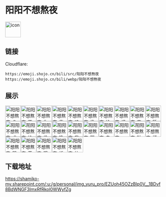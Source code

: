 # 阳阳不想熬夜
<img src="https://emoji.shojo.cn/bili/src/阳阳不想熬夜/icon.png" width="50" height="50" alt="icon">

## 链接
Cloudflare:
```
https://emoji.shojo.cn/bili/src/阳阳不想熬夜
https://emoji.shojo.cn/bili/webp/阳阳不想熬夜
```
## 展示
<img src="https://emoji.shojo.cn/bili/src/阳阳不想熬夜/阳阳不想熬夜-？？？.png" width="50" height="50" alt="阳阳不想熬夜-？？？"><img src="https://emoji.shojo.cn/bili/src/阳阳不想熬夜/阳阳不想熬夜-不可以瑟瑟.png" width="50" height="50" alt="阳阳不想熬夜-不可以瑟瑟"><img src="https://emoji.shojo.cn/bili/src/阳阳不想熬夜/阳阳不想熬夜-生气.png" width="50" height="50" alt="阳阳不想熬夜-生气"><img src="https://emoji.shojo.cn/bili/src/阳阳不想熬夜/阳阳不想熬夜-喜欢.png" width="50" height="50" alt="阳阳不想熬夜-喜欢"><img src="https://emoji.shojo.cn/bili/src/阳阳不想熬夜/阳阳不想熬夜-呜呜.png" width="50" height="50" alt="阳阳不想熬夜-呜呜"><img src="https://emoji.shojo.cn/bili/src/阳阳不想熬夜/阳阳不想熬夜-偷大米.png" width="50" height="50" alt="阳阳不想熬夜-偷大米"><img src="https://emoji.shojo.cn/bili/src/阳阳不想熬夜/阳阳不想熬夜-给你一脚.png" width="50" height="50" alt="阳阳不想熬夜-给你一脚"><img src="https://emoji.shojo.cn/bili/src/阳阳不想熬夜/阳阳不想熬夜-请和我结婚.png" width="50" height="50" alt="阳阳不想熬夜-请和我结婚"><img src="https://emoji.shojo.cn/bili/src/阳阳不想熬夜/阳阳不想熬夜-害羞.png" width="50" height="50" alt="阳阳不想熬夜-害羞"><img src="https://emoji.shojo.cn/bili/src/阳阳不想熬夜/阳阳不想熬夜-舔屏.png" width="50" height="50" alt="阳阳不想熬夜-舔屏"><img src="https://emoji.shojo.cn/bili/src/阳阳不想熬夜/阳阳不想熬夜-求你了.png" width="50" height="50" alt="阳阳不想熬夜-求你了"><img src="https://emoji.shojo.cn/bili/src/阳阳不想熬夜/阳阳不想熬夜-给你一拳.png" width="50" height="50" alt="阳阳不想熬夜-给你一拳"><img src="https://emoji.shojo.cn/bili/src/阳阳不想熬夜/阳阳不想熬夜-偷看.png" width="50" height="50" alt="阳阳不想熬夜-偷看"><img src="https://emoji.shojo.cn/bili/src/阳阳不想熬夜/阳阳不想熬夜-晚安.png" width="50" height="50" alt="阳阳不想熬夜-晚安"><img src="https://emoji.shojo.cn/bili/src/阳阳不想熬夜/阳阳不想熬夜-我要闹了.png" width="50" height="50" alt="阳阳不想熬夜-我要闹了"><img src="https://emoji.shojo.cn/bili/src/阳阳不想熬夜/阳阳不想熬夜-耶咦.png" width="50" height="50" alt="阳阳不想熬夜-耶咦"><img src="https://emoji.shojo.cn/bili/src/阳阳不想熬夜/阳阳不想熬夜-自闭了.png" width="50" height="50" alt="阳阳不想熬夜-自闭了"><img src="https://emoji.shojo.cn/bili/src/阳阳不想熬夜/阳阳不想熬夜-啊？.png" width="50" height="50" alt="阳阳不想熬夜-啊？"><img src="https://emoji.shojo.cn/bili/src/阳阳不想熬夜/阳阳不想熬夜-哒咩.png" width="50" height="50" alt="阳阳不想熬夜-哒咩"><img src="https://emoji.shojo.cn/bili/src/阳阳不想熬夜/阳阳不想熬夜-打call.png" width="50" height="50" alt="阳阳不想熬夜-打call"><img src="https://emoji.shojo.cn/bili/src/阳阳不想熬夜/阳阳不想熬夜-哭哭.png" width="50" height="50" alt="阳阳不想熬夜-哭哭"><img src="https://emoji.shojo.cn/bili/src/阳阳不想熬夜/阳阳不想熬夜-干杯.png" width="50" height="50" alt="阳阳不想熬夜-干杯"><img src="https://emoji.shojo.cn/bili/src/阳阳不想熬夜/阳阳不想熬夜-哦.png" width="50" height="50" alt="阳阳不想熬夜-哦"><img src="https://emoji.shojo.cn/bili/src/阳阳不想熬夜/阳阳不想熬夜-祈祷.png" width="50" height="50" alt="阳阳不想熬夜-祈祷"><img src="https://emoji.shojo.cn/bili/src/阳阳不想熬夜/阳阳不想熬夜-快上车.png" width="50" height="50" alt="阳阳不想熬夜-快上车">

## 下载地址

https://shamiko-my.sharepoint.com/:u:/g/personal/img_yuru_pro/EZUoh45OZzBIp0V__1BDvf8BdWNGF3ImxRfRkol0WWyfZg